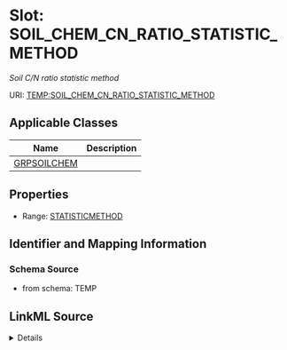 # Slot: SOIL_CHEM_CN_RATIO_STATISTIC_METHOD
_Soil C/N ratio statistic method_


URI: [TEMP:SOIL_CHEM_CN_RATIO_STATISTIC_METHOD](https://example.org/TEMP/SOIL_CHEM_CN_RATIO_STATISTIC_METHOD)



<!-- no inheritance hierarchy -->




## Applicable Classes

| Name | Description |
| --- | --- |
[GRPSOILCHEM](GRPSOILCHEM.md) | 






## Properties

* Range: [STATISTICMETHOD](STATISTICMETHOD.md)







## Identifier and Mapping Information







### Schema Source


* from schema: TEMP




## LinkML Source

<details>
```yaml
name: SOIL_CHEM_CN_RATIO_STATISTIC_METHOD
description: Soil C/N ratio statistic method
from_schema: TEMP
rank: 1000
alias: SOIL_CHEM_CN_RATIO_STATISTIC_METHOD
domain_of:
- GRP_SOIL_CHEM
range: STATISTIC_METHOD

```
</details>